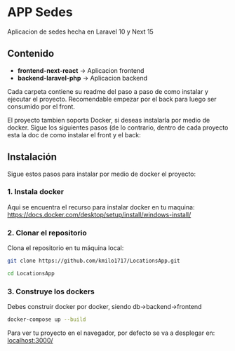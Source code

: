 # APP Sedes

Aplicacion de sedes hecha en Laravel 10 y Next 15


## Contenido

- **frontend-next-react** -> Aplicacion frontend
- **backend-laravel-php** -> Aplicacion backend

Cada carpeta contiene su readme del paso a paso de como instalar y ejecutar el proyecto. Recomendable empezar por el back para luego ser consumido por el front.

El proyecto tambien soporta Docker, si deseas instalarla por medio de docker. Sigue los siguientes pasos (de lo contrario, dentro de cada proyecto esta la doc de como instalar el front y el back:

## Instalación

Sigue estos pasos para instalar por medio de docker el proyecto:

### 1. Instala docker

Aqui se encuentra el recurso para instalar docker en tu maquina: https://docs.docker.com/desktop/setup/install/windows-install/


### 2. Clonar el repositorio

Clona el repositorio en tu máquina local:

```bash
git clone https://github.com/kmilo1717/LocationsApp.git
```

```bash
cd LocationsApp
```

### 3. Construye los dockers

Debes construir docker por docker, siendo db->backend->frontend

```bash
docker-compose up --build
```


Para ver tu proyecto en el navegador, por defecto se va a desplegar en: [localhost:3000/](http://localhost:3000)
